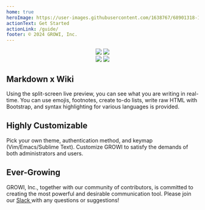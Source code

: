 ```yaml
---
home: true
heroImage: https://user-images.githubusercontent.com/1638767/68901318-100dd280-0779-11ea-83ab-51f111972ab1.png
actionText: Get Started
actionLink: /guide/
footer: © 2024 GROWI, Inc.
---
```

<!-- for docs-growi-org root-->

<div align="center">
  <a href="https://github.com/growilabs/growi/" target="_blank"><img src="https://img.shields.io/github/stars/growilabs/growi.svg?style=social&label=Stars"></a>
  <a href="https://github.com/growilabs/growi/" target="_blank"><img src="https://img.shields.io/github/forks/growilabs/growi.svg?style=social&label=Fork"></a>
</div>

<div align="center">
  <a href="https://github.com/growilabs/growi/releases/latest" target="_blank"><img src="https://img.shields.io/github/release/growilabs/growi.svg"></a>
  <a href="https://hub.docker.com/r/growilabs/growi/" target="_blank"><img src="https://img.shields.io/docker/pulls/growilabs/growi.svg" /></a>
</div>

<div class="features">
  <div class="feature">
    <h2>Markdown x Wiki</h2>
    <p>Using the split-screen live preview, you can see what you are writing in real-time. You can use emojis, footnotes, create to-do lists, write raw HTML with Bootstrap, and syntax highlighting for various languages is provided.</p>
  </div>
  <div class="feature">
    <h2>Highly Customizable</h2>
    <p>Pick your own theme, authentication method, and keymap (Vim/Emacs/Sublime Text). Customize GROWI to satisfy the demands of both administrators and users.</p>
  </div>
  <div class="feature">
    <h2>Ever-Growing</h2>
    <p>GROWI, Inc., together with our community of contributors, is committed to creating the most powerful and desirable communication tool. Please join our <a href="https://communityinviter.com/apps/wsgrowi/invite" target="_blank"> Slack </a> with any questions or suggestions!</p>
  </div>
</div>
